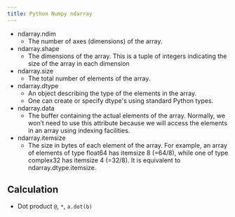 ```yaml
---
title: Python Numpy ndarray
---
```

- ndarray.ndim
	- The number of axes (dimensions) of the array.
- ndarray.shape
	- The dimensions of the array. This is a tuple of integers indicating the size of the array in each dimension
- ndarray.size
	- The total number of elements of the array.
- ndarray.dtype
	- An object describing the type of the elements in the array.
	- One can create or specify dtype's using standard Python types.
- ndarray.data
	- The buffer containing the actual elements of the array. Normally, we won’t need to use this attribute because we will access the elements in an array using indexing facilities.
- ndarray.itemsize
	- The size in bytes of each element of the array. For example, an array of elements of type float64 has itemsize 8 (=64/8), while one of type complex32 has itemsize 4 (=32/8). It is equivalent to ndarray.dtype.itemsize.

## Calculation
- Dot product
`@`, `*`, `a.dot(b)`